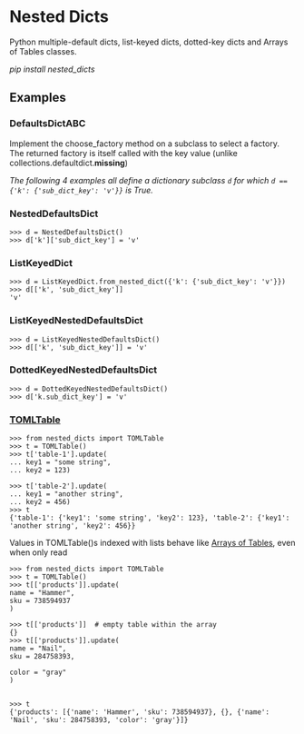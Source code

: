 # Nested Dicts

Python multiple-default dicts, list-keyed dicts, dotted-key dicts and Arrays of Tables classes.

*pip install nested_dicts*


## Examples

### DefaultsDictABC
Implement the choose_factory method on a subclass 
to select a factory.  The returned factory is itself 
called with the key value (unlike collections.defaultdict.__missing__)

*The following 4 examples all define a dictionary subclass `d` for which
`d == {'k': {'sub_dict_key': 'v'}}` is True.*

### NestedDefaultsDict
```
>>> d = NestedDefaultsDict()
>>> d['k']['sub_dict_key'] = 'v'
```

### ListKeyedDict
```
>>> d = ListKeyedDict.from_nested_dict({'k': {'sub_dict_key': 'v'}})
>>> d[['k', 'sub_dict_key']]
'v'
```

### ListKeyedNestedDefaultsDict
```
>>> d = ListKeyedNestedDefaultsDict()
>>> d[['k', 'sub_dict_key']] = 'v'
```

### DottedKeyedNestedDefaultsDict
```
>>> d = DottedKeyedNestedDefaultsDict()
>>> d['k.sub_dict_key'] = 'v'
```

### [TOMLTable](https://toml.io/en/v1.0.0#table)
```
>>> from nested_dicts import TOMLTable
>>> t = TOMLTable()
>>> t['table-1'].update(
... key1 = "some string",
... key2 = 123)

>>> t['table-2'].update(
... key1 = "another string",
... key2 = 456)
>>> t
{'table-1': {'key1': 'some string', 'key2': 123}, 'table-2': {'key1': 'another string', 'key2': 456}}
```

Values in TOMLTable()s indexed with lists behave like [Arrays of Tables](https://toml.io/en/v1.0.0#array-of-tables),
even when only read
```
>>> from nested_dicts import TOMLTable
>>> t = TOMLTable()
>>> t[['products']].update(
name = "Hammer",
sku = 738594937
)

>>> t[['products']]  # empty table within the array
{}
>>> t[['products']].update(
name = "Nail",
sku = 284758393,

color = "gray"
)


>>> t
{'products': [{'name': 'Hammer', 'sku': 738594937}, {}, {'name': 'Nail', 'sku': 284758393, 'color': 'gray'}]}
```
